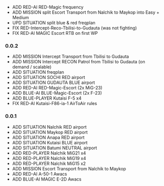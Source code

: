 * ADD RED-AI RED-Magic frequency
* ADD MISSION split Escort Transport from Nalchik to Maykop into Easy + Medium
* UPD SITUATION split blue & red freqplan
* FIX RED-Intercept-Reco-Tbilisi-to-Gudauta (was not fighting)
* FIX RED-AI MAGIC Escort RTB on first WP

### 0.0.2

* ADD MISSION Intercept Transport from Tbilisi to Gudauta
* ADD MISSION Intercept RECON Patrol from Tbilisi to Gudauta (on demand / scalable)
* ADD SITUATION freqplan
* ADD SITUATION SOCHI RED airport
* ADD SITUATION GUDAUTA BLUE airport
* ADD RED-AI RED-Magic-Escort (2x MiG-23)
* ADD BLUE-AI BLUE-Magic-Escort (2x F-23)
* ADD BLUE-PLAYER Kutaisi F-5 x4
* FIX RED-AI Kutaisi-F86-ia-1 AirToAir rules

### 0.0.1 

* ADD SITUATION Nalchik RED airport
* ADD SITUATION Maykop RED airport
* ADD SITUATION Anapa RED airport
* ADD SITUATION Kutaisi BLUE airport
* ADD SITUATION Batumi NEUTRAL airport
* ADD RED-PLAYER Nalchik MiG21 x4
* ADD RED-PLAYER Nalchik MiG19 x4
* ADD RED-PLAYER Nalchik MiG15 x2
* ADD MISSION Escort Transport from Nalchik to Maykop
* ADD RED-AI A-50-1 Awacs
* ADD BLUE-AI MAGIC E-2D Awacs
